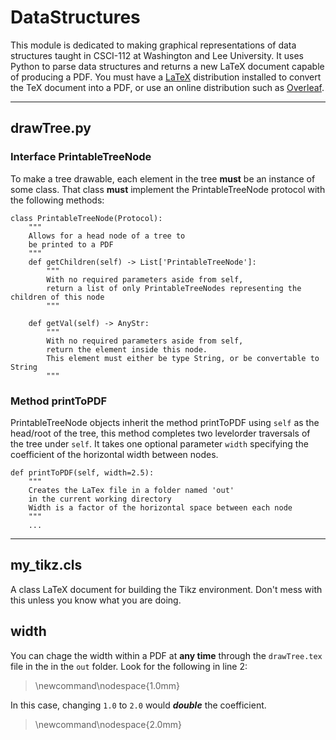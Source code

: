 # DataStructures

This module is dedicated to making graphical representations of data structures
taught in CSCI-112 at Washington and Lee University. It uses Python to parse data
structures and returns a new LaTeX document capable of producing a PDF.
You must have a [LaTeX](https://www.latex-project.org/get/) distribution installed
to convert the TeX document into a PDF, or use an online distribution such as [Overleaf](https://www.overleaf.com).

---

## drawTree.py

### Interface PrintableTreeNode

To make a tree drawable, each element in the tree __must__ be an instance of some class.
That class __must__ implement the PrintableTreeNode protocol with the following methods:

    class PrintableTreeNode(Protocol):
        """
        Allows for a head node of a tree to
        be printed to a PDF
        """
        def getChildren(self) -> List['PrintableTreeNode']:
            """
            With no required parameters aside from self,
            return a list of only PrintableTreeNodes representing the children of this node
            """
        
        def getVal(self) -> AnyStr:
            """
            With no required parameters aside from self,
            return the element inside this node. 
            This element must either be type String, or be convertable to String
            """

### Method printToPDF

PrintableTreeNode objects inherit the method printToPDF using `self` as the head/root of the tree,
this method completes two levelorder traversals of the tree under `self`. It takes one optional 
parameter `width` specifying the coefficient of the horizontal width between nodes.

    def printToPDF(self, width=2.5):
        """
        Creates the LaTex file in a folder named 'out' 
        in the current working directory
        Width is a factor of the horizontal space between each node
        """
        ...

---

## my_tikz.cls

A class LaTeX document for building the Tikz environment. Don't mess with this unless you know
what you are doing.

## width

You can chage the width within a PDF at __any time__ through the `drawTree.tex` file in the
in the `out` folder. Look for the following in line 2:

>    \newcommand\nodespace{1.0mm}

In this case, changing `1.0` to `2.0` would ***double*** the coefficient.

>    \newcommand\nodespace{2.0mm}

